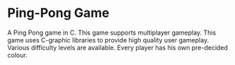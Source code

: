 # Ping-Pong Game


A Ping Pong game in C. This game supports multiplayer gameplay. This game uses C-graphic libraries to provide high quality user gameplay. Various difficulty levels are available. Every player has his own pre-decided colour.
